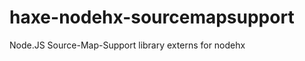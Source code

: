haxe-nodehx-sourcemapsupport
============================

Node.JS Source-Map-Support library externs for nodehx
